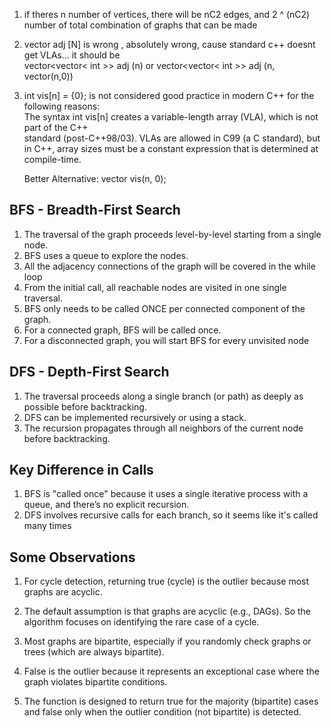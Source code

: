 1. if theres n number of vertices, there will be nC2 edges, and 2 ^ (nC2) number of total combination of graphs that can be made 

2. vector<int> adj [N] is wrong , absolutely wrong, cause standard c++ doesnt get VLAs... it should be <br>
 vector<vector< int >> adj (n) or vector<vector< int >> adj (n, vector<int>(n,0))

3. int vis[n] = {0}; is not considered good practice in modern C++ for the following reasons:   
   The syntax int vis[n] creates a variable-length array (VLA), which is not part of the C++     
   standard (post-C++98/03). VLAs are allowed in C99 (a C standard), but in C++, array sizes must 
   be a constant expression that is determined at compile-time.

   Better Alternative: vector<int> vis(n, 0); 


## BFS - Breadth-First Search
1. The traversal of the graph proceeds level-by-level starting from a single node.
2. BFS uses a queue to explore the nodes.
3. All the adjacency connections of the graph will be covered in the while loop
4. From the initial call, all reachable nodes are visited in one single traversal.
5. BFS only needs to be called ONCE per connected component of the graph.
6. For a connected graph, BFS will be called once.
7. For a disconnected graph, you will start BFS for every unvisited node



## DFS - Depth-First Search

1. The traversal proceeds along a single branch (or path) as deeply as possible before backtracking.
2. DFS can be implemented recursively or using a stack.
3. The recursion propagates through all neighbors of the current node before backtracking.

## Key Difference in Calls
1. BFS is "called once" because it uses a single iterative process with a queue, and there’s no explicit recursion.
2. DFS involves recursive calls for each branch, so it seems like it's called many times


## Some Observations
1. For cycle detection, returning true (cycle) is the outlier because most graphs are acyclic.
2. The default assumption is that graphs are acyclic (e.g., DAGs). So the algorithm focuses on identifying the rare case of a cycle.

1. Most graphs are bipartite, especially if you randomly check graphs or trees (which are always bipartite).
2. False is the outlier because it represents an exceptional case where the graph violates bipartite conditions.
3. The function is designed to return true for the majority (bipartite) cases and false only when the outlier condition (not bipartite) is detected.




